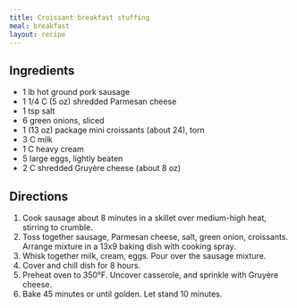 ```yaml
---
title: Croissant breakfast stuffing
meal: breakfast
layout: recipe
---
```


## Ingredients
* 1 lb hot ground pork sausage 
* 1 1/4 C (5 oz) shredded Parmesan cheese
* 1 tsp salt
* 6 green onions, sliced
* 1 (13 oz) package mini croissants (about 24), torn
* 3 C milk
* 1 C heavy cream
* 5 large eggs, lightly beaten
* 2 C shredded Gruyère cheese (about 8 oz)

## Directions
1. Cook sausage about 8 minutes in a skillet over medium-high heat, stirring to crumble. 
2. Toss together sausage, Parmesan cheese, salt, green onion, croissants. Arrange mixture in a 13x9 baking dish with cooking spray.
3. Whisk together milk, cream, eggs. Pour over the sausage mixture.
4. Cover and chill dish for 8 hours.
5. Preheat oven to 350°F. Uncover casserole, and sprinkle with Gruyère cheese.
6. Bake 45 minutes or until golden. Let stand 10 minutes.

